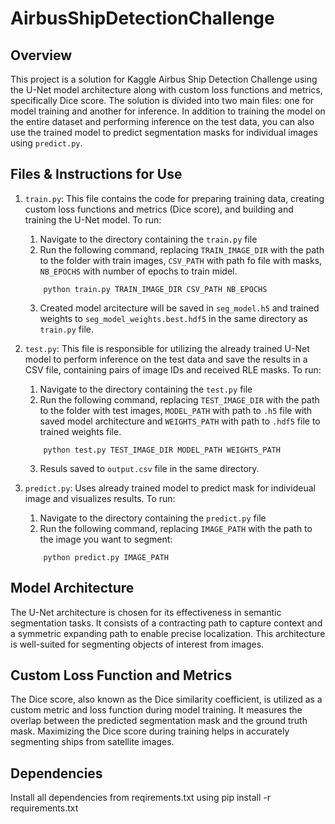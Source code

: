 # AirbusShipDetectionChallenge



## Overview

This project is a solution for Kaggle Airbus Ship Detection Challenge using the U-Net model architecture along with custom loss functions and metrics, specifically Dice score. The solution is divided into two main files: one for model training and another for inference. In addition to training the model on the entire dataset and performing inference on the test data, you can also use the trained model to predict segmentation masks for individual images using `predict.py`.


## Files & Instructions for Use

1. `train.py`: This file contains the code for preparing training data, creating custom loss functions and metrics (Dice score), and building and training the U-Net model.
    To run:
    1.  Navigate to the directory containing the `train.py` file
    2. Run the following command, replacing `TRAIN_IMAGE_DIR` with the path to the folder with train images, `CSV_PATH` with path fo file with masks, `NB_EPOCHS` with number of epochs to train midel.

    ```
        python train.py TRAIN_IMAGE_DIR CSV_PATH NB_EPOCHS
    ```
    3. Created model arcitecture will be saved in `seg_model.h5` and trained weights to `seg_model_weights.best.hdf5` in the same directory as `train.py` file.


2. `test.py`: This file is responsible for utilizing the already trained U-Net model to perform inference on the test data and save the results in a CSV file, containing pairs of image IDs and received RLE masks.
    To run:
    1. Navigate to the directory containing the `test.py` file
    2. Run the following command, replacing `TEST_IMAGE_DIR` with the path to the folder with test images, `MODEL_PATH` with path to `.h5` file with saved model architecture and `WEIGHTS_PATH` with path to `.hdf5` file to trained weights file.

    ```
        python test.py TEST_IMAGE_DIR MODEL_PATH WEIGHTS_PATH
    ```
    3. Resuls saved to `output.csv` file in the same directory.


3. `predict.py`: Uses already trained model to predict mask for individeual image and visualizes results. 
    To run:
    1. Navigate to the directory containing the `predict.py` file
    2. Run the following command, replacing `IMAGE_PATH` with the path to the image you want to segment:

    ```
        python predict.py IMAGE_PATH
    ```


## Model Architecture

The U-Net architecture is chosen for its effectiveness in semantic segmentation tasks. It consists of a contracting path to capture context and a symmetric expanding path to enable precise localization. This architecture is well-suited for segmenting objects of interest from images.

## Custom Loss Function and Metrics

The Dice score, also known as the Dice similarity coefficient, is utilized as a custom metric and loss function during model training. It measures the overlap between the predicted segmentation mask and the ground truth mask. Maximizing the Dice score during training helps in accurately segmenting ships from satellite images.


## Dependencies

Install all dependencies from reqirements.txt using pip install -r requirements.txt





